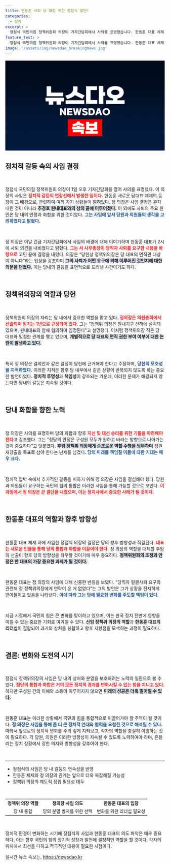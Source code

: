 ```yaml
---
title: 한동훈 사퇴 당 화합 위한 정점식 발언!
categories:
  - 정치
excerpt: >
  정점식 국민의힘 정책위원회 의장이 기자간담회에서 사의를 표명했습니다. 한동훈 대표 체제 아래, 당내 갈등이 격화되는 가운데 정 의장은 당헌을 언급하며 면직권 주장을 반박했습니다. 과연 이 사임이 당의 향방에 어떤 영향을 미칠지 주목됩니다!
feature_text: >
  정점식 국민의힘 정책위원회 의장이 기자간담회에서 사의를 표명했습니다. 한동훈 대표 체제 아래, 당내 갈등이 격화되는 가운데 정 의장은 당헌을 언급하며 면직권 주장을 반박했습니다. 과연 이 사임이 당의 향방에 어떤 영향을 미칠지 주목됩니다!
image: '/assets/img/newsdao_breakingnews.jpg'
---
```


<p><img src="/assets/img/newsdao_breakingnews.jpg" alt="firstkoreanews 속보" /></p>

<h2 data-ke-size="size26">정치적 갈등 속의 사임 결정</h2>

<p data-ke-size="size16">&nbsp;</p>

<p>정점식 국민의힘 정책위원회 의장이 1일 오후 기자간담회를 열어 사의를 표명했다. 이 의장의 사임은 <b><span style="color: #ee2323;">정치적 갈등의 연장선에서 발생한 일이다.</span></b> 한동훈 새로운 당대표 체제의 등장이 그 배경으로, 관련하여 여러 가지 상황들이 얽혀있다. 정 의장은 사임 결정은 혼자 내린 것이 아니라 <b><span style="background-color: #21538527;">추경호 원내대표와의 상의 끝에 이루어졌다.</span></b> 이 외에도 사퇴의 주요 원인은 당 내의 안정과 화합을 위한 것이었다. <b><span style="color: #1a5490;">그는 사임에 앞서 당원과 의원들의 생각을 고려하였다고 밝혔다.</span></b></p>

<p data-ke-size="size16">&nbsp;</p>

<p>정 의장은 이날 긴급 기자간담회에서 사임의 배경에 대해 이야기하며 한동훈 대표가 2시에 사퇴 의견을 내비쳤다고 밝혔다. <b><span style="color: #ee2323;">그는 서 사무총장이 당직자 사퇴를 요구한 내용을 바탕으로</span></b> 고민 끝에 결정을 내렸다. 의장은 “당헌상 정책위의장은 당 대표의 면직권 대상이 아니다”라는 입장을 강조하며 <b><span style="background-color: #21538527;">그의 사퇴가 어떤 요구에 의해 이루어진 것인지에 대한 의문을 던졌다.</span></b> 이는 당내의 갈등을 표면적으로 드러낸 사건이기도 하다.</p>

<p data-ke-size="size16">&nbsp;</p>

<h2 data-ke-size="size26">정책위의장의 역할과 당헌</h2>

<p data-ke-size="size16">&nbsp;</p>

<p>정책위원회 의장의 자리는 당 내에서 중요한 역할을 맡고 있다. <b><span style="color: #ee2323;">정의장은 의원총회에서 선출되며 임기는 1년으로 규정되어 있다.</span></b> 그는 “정책위 의장은 원내기구 산하에 설치돼 있으며, 원내대표와 함께 협의하여 임명된다”고 설명했다. 이처럼 정책위의장 직은 당 대표와 밀접한 관계를 맺고 있으며, <b><span style="background-color: #21538527;">개별적으로 당 대표의 면직 권한 부여 여부에 대한 논란이 발생하고 있다.</span></b></p>

<p data-ke-size="size16">&nbsp;</p>

<p>특히 정 의장은 결의안과 같은 결정이 당헌에 근거해야 한다고 주장하며, <b><span style="color: #1a5490;">당헌의 모호성을 지적하였다.</span></b> 이러한 지적은 향후 당 내부에서 같은 상황이 반복되지 않도록 하는 중요한 발언이었다. <b>정치적 투명성</b>과 <b>책임성</b>이 강조되는 가운데, 이러한 문제가 해결되지 않는다면 당내의 갈등은 지속될 것이다.</p>

<p data-ke-size="size16">&nbsp;</p>

<h2 data-ke-size="size26">당내 화합을 향한 노력</h2>

<p data-ke-size="size16">&nbsp;</p>

<p>정 의장은 사의를 표명하며 당의 화합과 향후 <b><span style="color: #ee2323;">지선 및 대선 승리를 위한 기틀을 마련해야 한다</span></b>고 강조했다. 그는 “정당의 안정은 구성원 모두가 원하고 바라는 방향으로 나아가는 것이 중요하다”고 덧붙였다. <b><span style="background-color: #21538527;">후임 정책위 의장에게 순조로운 역할 수행을 당부하며</span></b> 정권 재창출을 목표로 삼야 한다는 난제를 남겼다. <b><span style="color: #1a5490;">당의 미래를 책임질 이들에 대한 기대는 매우 크다.</span></b></p>

<p data-ke-size="size16">&nbsp;</p>

<p>정치적 압박 속에서 추가적인 갈등을 피하기 위해 정 의장은 사임을 결심해야 했다. 당원과 의원들이 요구하는 국민의 힘의 통합은 이러한 사임을 통해 가능할 것으로 보인다. <b><span style="color: #ee2323;">이 과정에서 정 의장은 큰 결단을 내렸으며, 이는 정치사에서 중요한 사례가 될 것이다.</span></b></p>

<p data-ke-size="size16">&nbsp;</p>

<h2 data-ke-size="size26">한동훈 대표의 역할과 향후 방향성</h2>

<p data-ke-size="size16">&nbsp;</p>

<p>한동훈 대표 체제 하에 사임한 정점식 의장의 결정은 당의 향후 방향성과 직결된다. <b><span style="color: #ee2323;">대표는 새로운 인물을 통해 당의 통합과 화합을 이끌어야 한다.</span></b> 정 의장의 역할을 대체할 후임의 선출이 향후 당의 방향성을 좌우할 것이기에 매우 중요하다. <b><span style="background-color: #21538527;">정책위원회의 조정과 안정은 한 대표의 가장 중요한 과제가 될 것이다.</span></b></p>

<p data-ke-size="size16">&nbsp;</p>

<p>한동훈 대표는 정 의장의 사임에 대해 신중한 반응을 보였다. “당직자 일괄사퇴 요구와 관련해 정 정책위의장에게 연락이 온 게 없었다”는 그의 발언은 그가 상황을 진지하게 받아들이고 있음을 나타낸다. <b><span style="color: #1a5490;">이에 따라 그는 당에 필요한 변화를 주도할 책임이 있다.</span></b></p>

<p data-ke-size="size16">&nbsp;</p>

<p>지금 시점에서 국민의 힘은 큰 변화를 맞이하고 있으며, 이는 한국 정치 전반에 영향을 미칠 수 있는 중요한 기회로 여겨질 수 있다. <b>신임 정책위 의장의 역할</b>과 <b>한동훈 대표의 리더십</b>이 결합되어 과거의 상처를 봉합하고 향후 지향점을 모색하는 과정이 필요하다.</p>

<p data-ke-size="size16">&nbsp;</p>

<h2 data-ke-size="size26">결론: 변화와 도전의 시기</h2>

<p data-ke-size="size16">&nbsp;</p>

<p>정점식 정책위의장의 사임은 당 내의 상처와 분열을 보호하려는 노력의 일환으로 볼 수 있다. <b><span style="color: #ee2323;">정당의 통합과 화합은 거의 모든 정치적 경과를 변화시킬 수 있는 힘을 지니고 있다.</span></b> 하지만 구성원 간의 이해와 소통이 이루어지지 않으면 <b><span style="background-color: #21538527;">미래의 성공은 더욱 멀어질 수 있다.</span></b></p>

<p data-ke-size="size16">&nbsp;</p>

<p>한동훈 대표는 이러한 상황에서 국민의 힘을 통합적으로 이끌어가야 할 주역이 될 것이다. <b><span style="color: #1a5490;">정 의장은 사임을 통해 좀 더 큰 정치적 연대와 협력을 요청한 것으로 해석될 수 있다.</span></b> 따라서 앞으로의 정치적 변화를 주의 깊게 지켜보고, 각자의 역할을 충실히 이행하는 것이 필요하다. 각 당원, 의원은 이러한 방향성이 지속될 수 있도록 노력하여야 하며, 흔들리는 정치 상황에서 강한 의지와 방향성을 갖추어야 한다. </p>

<p data-ke-size="size16">&nbsp;</p>

<hr>

<ul>
    <li>정점식의 사임은 당 내 갈등의 연속성을 반영</li>
    <li>한동훈 체제와 정 의장의 관계는 앞으로 더욱 복잡해질 가능성</li>
    <li>정책위 의장의 제도적 정립 필요성 대두</li>
</ul>

<p data-ke-size="size16">&nbsp;</p>

<table>
    <tr>
        <td style="text-align: center; height: 17px;"><b>정책위 의장 역할</b></td>
        <td style="text-align: center; height: 17px;"><b>정의장 사임 의도</b></td>
        <td style="text-align: center; height: 17px;"><b>한동훈 대표의 입장</b></td>
    </tr>
    <tr>
        <td style="text-align: center; height: 17px;">당 내 통합</td>
        <td style="text-align: center; height: 17px;">당의 분열 방지를 위한 선택</td>
        <td style="text-align: center; height: 17px;">변화를 위한 리더십 필요성</td>
    </tr>
</table>

<p data-ke-size="size16">&nbsp;</p>

<p>정치적 환경이 변화하는 시기에 정점식의 사임과 한동훈 대표의 의도 파악은 매우 중요하다. 이는 향후 국민의 힘의 장기적 성장과 발전에 결정적인 역할을 할 것이다. 각자의 위치에서 최선을 다하고 적극적인 대응이 필요한 시점이다.</p>
실시간 뉴스 속보는, <a href="https://newsdao.kr" rel="dofollow">https://newsdao.kr</a>


